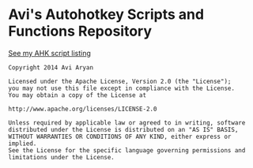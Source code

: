 Avi's Autohotkey Scripts and Functions Repository
==========================
[See my AHK script listing](http://aviaryan.github.io/ahk/)   

    Copyright 2014 Avi Aryan  
      
    Licensed under the Apache License, Version 2.0 (the "License");  
    you may not use this file except in compliance with the License.  
    You may obtain a copy of the License at  
      
    http://www.apache.org/licenses/LICENSE-2.0  
      
    Unless required by applicable law or agreed to in writing, software  
    distributed under the License is distributed on an "AS IS" BASIS,  
    WITHOUT WARRANTIES OR CONDITIONS OF ANY KIND, either express or implied.  
    See the License for the specific language governing permissions and  
    limitations under the License.  
  
